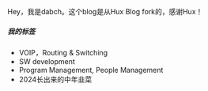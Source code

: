Hey，我是dabch。这个blog是从Hux Blog fork的，感谢Hux！


##### 我的标签

- VOIP，Routing & Switching
- SW development
- Program Management, People Management
- 2024长出来的中年韭菜



